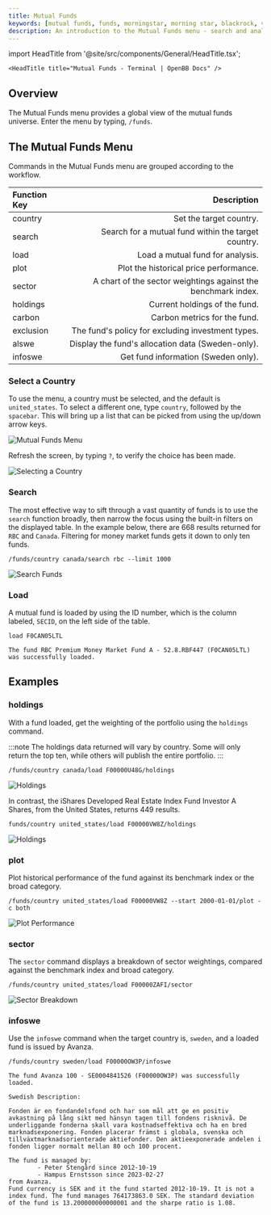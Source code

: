 ```yaml
---
title: Mutual Funds
keywords: [mutual funds, funds, morningstar, morning star, blackrock, vanguard, countries, global, search, holdings]
description: An introduction to the Mutual Funds menu - search and analyze the global mutual funds universe by country.
---
```

import HeadTitle from '@site/src/components/General/HeadTitle.tsx';

`<HeadTitle title="Mutual Funds - Terminal | OpenBB Docs" />`

## Overview

The Mutual Funds menu provides a global view of the mutual funds universe.  Enter the menu by typing, `/funds`.

## The Mutual Funds Menu

Commands in the Mutual Funds menu are grouped according to the workflow.

| Function Key |                                                   Description |
| :----------- | ------------------------------------------------------------: |
| country      |                                       Set the target country. |
| search       |           Search for a mutual fund within the target country. |
| load         |                              Load a mutual fund for analysis. |
| plot         |                        Plot the historical price performance. |
| sector       | A chart of the sector weightings against the benchmark index. |
| holdings     |                                 Current holdings of the fund. |
| carbon       |                                  Carbon metrics for the fund. |
| exclusion    |             The fund's policy for excluding investment types. |
| alswe        |             Display the fund's allocation data (Sweden-only). |
| infoswe      |                           Get fund information (Sweden only). |

### Select a Country

To use the menu, a country must be selected, and the default is `united_states`.  To select a different one, type `country`, followed by the `spacebar`.  This will bring up a list that can be picked from using the up/down arrow keys.

![Mutual Funds Menu](https://user-images.githubusercontent.com/85772166/235046797-0541dfbf-8f2a-41a0-a70b-d6fb890aa61d.png)

Refresh the screen, by typing `?`, to verify the choice has been made.

![Selecting a Country](https://user-images.githubusercontent.com/85772166/235046837-4bc9ad55-a4ca-411d-a3b4-800fe2e03db1.png)

### Search

The most effective way to sift through a vast quantity of funds is to use the `search` function broadly, then narrow the focus using the built-in filters on the displayed table.  In the example below, there are 668 results returned for `RBC` and `Canada`.  Filtering for money market funds gets it down to only ten funds.

```console
/funds/country canada/search rbc --limit 1000
```

![Search Funds](https://user-images.githubusercontent.com/85772166/235046894-6cae803b-6b42-4e24-9d16-a02be06599e9.png)

### Load

A mutual fund is loaded by using the ID number, which is the column labeled, `SECID`, on the left side of the table.

```console
load F0CAN05LTL
```

```console
The fund RBC Premium Money Market Fund A - 52.8.RBF447 (F0CAN05LTL) was successfully loaded.
```

## Examples

### holdings

With a fund loaded, get the weighting of the portfolio using the `holdings` command.

:::note
The holdings data returned will vary by country.  Some will only return the top ten, while others will publish the entire portfolio.
:::

```console
/funds/country canada/load F00000U48G/holdings
```

![Holdings](https://user-images.githubusercontent.com/85772166/235046949-e4aa2a5c-149d-4733-80a2-e1a703741cd3.png)

In contrast, the iShares Developed Real Estate Index Fund Investor A Shares, from the United States, returns 449 results.

```console
funds/country united_states/load F00000VW8Z/holdings
```

![Holdings](https://user-images.githubusercontent.com/85772166/235047003-7e4e0e0f-7a72-416e-a40a-8f9d30027c35.png)

### plot

Plot historical performance of the fund against its benchmark index or the broad category.

```console
/funds/country united_states/load F00000VW8Z --start 2000-01-01/plot -c both
```

![Plot Performance](https://user-images.githubusercontent.com/85772166/235047052-0f7cd672-534f-4a03-b6af-a5ec53ff1718.png)

### sector

The `sector` command displays a breakdown of sector weightings, compared against the benchmark index and broad category.

```console
/funds/country united_states/load F00000ZAFI/sector
```

![Sector Breakdown](https://user-images.githubusercontent.com/85772166/235047206-01cfd8c3-d65f-4bfa-ae47-ba0869a0c38e.png)

### infoswe

Use the `infoswe` command when the target country is, `sweden`, and a loaded fund is issued by Avanza.

```console
/funds/country sweden/load F00000OW3P/infoswe
```

```console
The fund Avanza 100 - SE0004841526 (F00000OW3P) was successfully loaded.

Swedish Description:

Fonden är en fondandelsfond och har som mål att ge en positiv avkastning på lång sikt med hänsyn tagen till fondens risknivå. De underliggande fonderna skall vara kostnadseffektiva och ha en bred marknadsexponering. Fonden placerar främst i globala, svenska och tillväxtmarknadsorienterade aktiefonder. Den aktieexponerade andelen i fonden ligger normalt mellan 80 och 100 procent.

The fund is managed by:
        - Peter Stengård since 2012-10-19
        - Hampus Ernstsson since 2023-02-27
from Avanza.
Fund currency is SEK and it the fund started 2012-10-19. It is not a index fund. The fund manages 764173863.0 SEK. The standard deviation of the fund is 13.200000000000001 and the sharpe ratio is 1.08.
```
